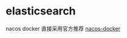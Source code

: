 # elasticsearch 
nacos docker 直接采用官方推荐
[nacos-docker](https://github.com/nacos-group/nacos-docker.git)